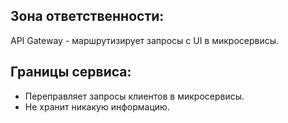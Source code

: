 ## Зона ответственности:

API Gateway - маршрутизирует запросы с UI в микросервисы.

## Границы сервиса:
- Переправляет запросы клиентов в микросервисы.
- Не хранит никакую информацию.

